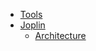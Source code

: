 
* [Tools](/software/tools/)
* [Joplin](/software/tools/joplin/)
  * [Architecture](/software/tools/joplin/architecture.md)
